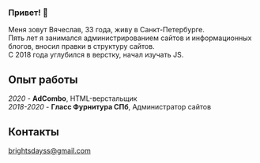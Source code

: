 ### Привет! 👋

Меня зовут Вячеслав, 33 года, живу в Санкт-Петербурге.  
Пять лет я занимался администрированием сайтов и информационных блогов, вносил правки в структуру сайтов.  
С 2018 года углубился в верстку, начал изучать JS.

## Опыт работы
*2020* - **AdCombo**, HTML-верстальщик  
*2018-2020* - **Гласс Фурнитура СПб**, Администратор сайтов

## Контакты
brightsdayss@gmail.com
